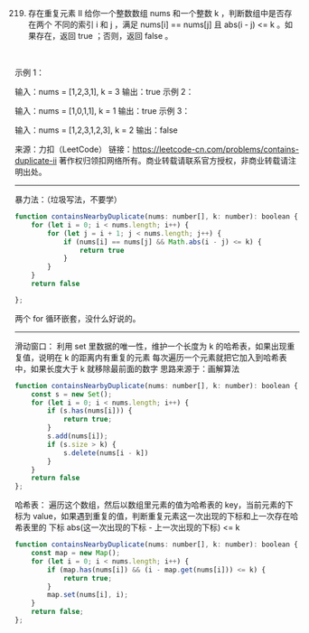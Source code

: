 219. 存在重复元素 II
给你一个整数数组 nums 和一个整数 k ，判断数组中是否存在两个 不同的索引 i 和 j ，满足 nums[i] == nums[j] 且 abs(i - j) <= k 。如果存在，返回 true ；否则，返回 false 。

 

示例 1：

输入：nums = [1,2,3,1], k = 3
输出：true
示例 2：

输入：nums = [1,0,1,1], k = 1
输出：true
示例 3：

输入：nums = [1,2,3,1,2,3], k = 2
输出：false


来源：力扣（LeetCode）
链接：https://leetcode-cn.com/problems/contains-duplicate-ii
著作权归领扣网络所有。商业转载请联系官方授权，非商业转载请注明出处。

----------------------------------------------------------------

暴力法：（垃圾写法，不要学）
```js
function containsNearbyDuplicate(nums: number[], k: number): boolean {
    for (let i = 0; i < nums.length; i++) {
        for (let j = i + 1; j < nums.length; j++) {
            if (nums[i] == nums[j] && Math.abs(i - j) <= k) {
                return true
            }
        }
    }
    return false

};
```
两个 for 循环嵌套，没什么好说的。

------------------------------

滑动窗口：
利用 set 里数据的唯一性，维护一个长度为 k 的哈希表，如果出现重复值，说明在 k 的距离内有重复的元素
每次遍历一个元素就把它加入到哈希表中，如果长度大于 k 就移除最前面的数字
思路来源于：画解算法

```js
function containsNearbyDuplicate(nums: number[], k: number): boolean {
    const s = new Set();
    for (let i = 0; i < nums.length; i++) {
        if (s.has(nums[i])) {
            return true;
        }
        s.add(nums[i]);
        if (s.size > k) {
            s.delete(nums[i - k])
        }
    }
    return false
};
```
哈希表：
遍历这个数组，然后以数组里元素的值为哈希表的 key，当前元素的下标为 value，如果遇到重复的值，判断重复元素这一次出现的下标和上一次存在哈希表里的
下标 abs(这一次出现的下标 - 上一次出现的下标) <= k 

```js
function containsNearbyDuplicate(nums: number[], k: number): boolean {
    const map = new Map();
    for (let i = 0; i < nums.length; i++) {
        if (map.has(nums[i]) && (i - map.get(nums[i])) <= k) {
            return true;
        }
        map.set(nums[i], i);
    }
    return false;
};
```


